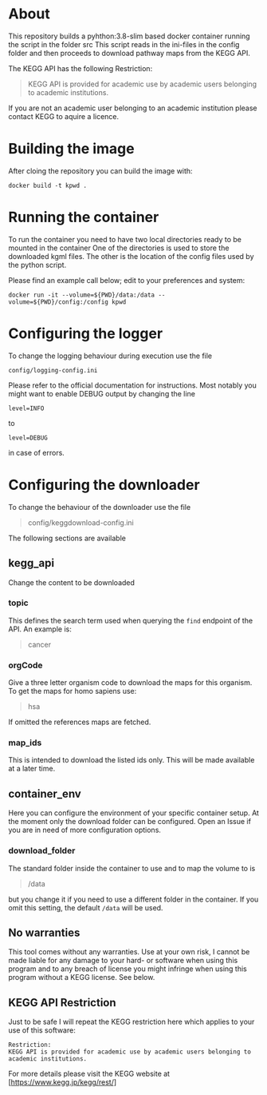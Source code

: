 # About
This repository builds a pyhthon:3.8-slim based docker container running the script in the folder src
This script reads in the ini-files in the config folder and then proceeds to download pathway maps from the KEGG API.

The KEGG API has the following Restriction:

> KEGG API is provided for academic use by academic users belonging to academic institutions.

If you are not an academic user belonging to an academic institution please contact KEGG to aquire a licence.

# Building the image
After cloing the repository you can build the image with:

```
docker build -t kpwd .
```

# Running the container
To run the container you need to have two local directories ready to be mounted in the container
One of the directories is used to store the downloaded kgml files.
The other is the location of the config files used by the python script.

Please find an example call below; edit to your preferences and system:

```
docker run -it --volume=${PWD}/data:/data --volume=${PWD}/config:/config kpwd
```

# Configuring the logger
To change the logging behaviour during execution use the file

```
config/logging-config.ini
```

Please refer to the official documentation for instructions.
Most notably you might want to enable DEBUG output by changing the line

```
level=INFO
```

to

```
level=DEBUG
```

in case of errors.

# Configuring the downloader
To change the behaviour of the downloader use the file

> config/keggdownload-config.ini

The following sections are available

## kegg_api
Change the content to be downloaded

### topic
This defines the search term used when querying the `find` endpoint of the API. An example is:

> cancer

### orgCode
Give a three letter organism code to download the maps for this organism. To get the maps for homo sapiens use:

> hsa

If omitted the references maps are fetched.

### map_ids
This is intended to download the listed ids only. This will be made available at a later time.

## container_env
Here you can configure the environment of your specific container setup.
At the moment only the download folder can be configured. Open an Issue if you are in need of more configuration options.

### download_folder
The standard folder inside the container to use and to map the volume to is

> /data

but you change it if you need to use a different folder in the container.
If you omit this setting, the default `/data` will be used.

## No warranties
This tool comes without any warranties. Use at your own risk, I cannot be made liable for any damage to your hard- or software when using this program and to any breach of license you might infringe when using this program without a KEGG license. See below.

## KEGG API Restriction
Just to be safe I will repeat the KEGG restriction here which applies to your use of this software:

```
Restriction:
KEGG API is provided for academic use by academic users belonging to academic institutions.
```
For more details please visit the KEGG website at [https://www.kegg.jp/kegg/rest/]
